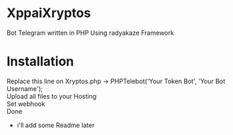 # XppaiXryptos
Bot Telegram written in PHP
Using radyakaze Framework

# Installation
Replace this line on Xryptos.php -> PHPTelebot('Your Token Bot', 'Your Bot Username');<br>
Upload all files to your Hosting<br>
Set webhook<br>
Done<br>

* i'll add some Readme later
